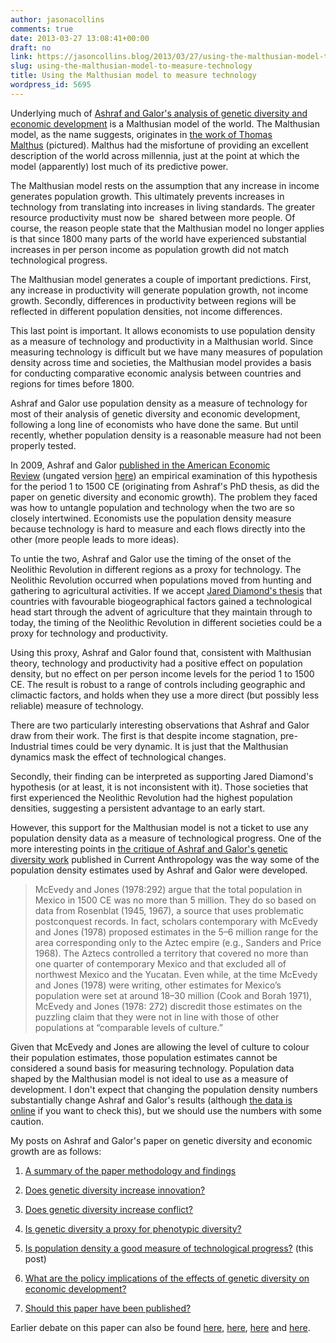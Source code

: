 ```yaml
---
author: jasonacollins
comments: true
date: 2013-03-27 13:08:41+00:00
draft: no
link: https://jasoncollins.blog/2013/03/27/using-the-malthusian-model-to-measure-technology/
slug: using-the-malthusian-model-to-measure-technology
title: Using the Malthusian model to measure technology
wordpress_id: 5695
---
```


Underlying much of [Ashraf and Galor's analysis of genetic diversity and economic development](https://jasoncollins.blog/2013/02/the-out-of-africa-hypothesis-human-genetic-diversity-and-comparative-economic-development/) is a Malthusian model of the world. The Malthusian model, as the name suggests, originates in [the work of Thomas Malthus](http://www.gutenberg.org/ebooks/4239) (pictured). Malthus had the misfortune of providing an excellent description of the world across millennia, just at the point at which the model (apparently) lost much of its predictive power.

The Malthusian model rests on the assumption that any increase in income generates population growth. This ultimately prevents increases in technology from translating into increases in living standards. The greater resource productivity must now be  shared between more people. Of course, the reason people state that the Malthusian model no longer applies is that since 1800 many parts of the world have experienced substantial increases in per person income as population growth did not match technological progress.

The Malthusian model generates a couple of important predictions. First, any increase in productivity will generate population growth, not income growth. Secondly, differences in productivity between regions will be reflected in different population densities, not income differences.

This last point is important. It allows economists to use population density as a measure of technology and productivity in a Malthusian world. Since measuring technology is difficult but we have many measures of population density across time and societies, the Malthusian model provides a basis for conducting comparative economic analysis between countries and regions for times before 1800.

Ashraf and Galor use population density as a measure of technology for most of their analysis of genetic diversity and economic development, following a long line of economists who have done the same. But until recently, whether population density is a reasonable measure had not been properly tested.

In 2009, Ashraf and Galor [published in the American Economic Review](http://dx.doi.org/10.1257/aer.101.5.2003) (ungated version [here](http://ideas.repec.org/p/nbr/nberwo/17037.html)) an empirical examination of this hypothesis for the period 1 to 1500 CE (originating from Ashraf's PhD thesis, as did the paper on genetic diversity and economic growth). The problem they faced was how to untangle population and technology when the two are so closely intertwined. Economists use the population density measure because technology is hard to measure and each flows directly into the other (more people leads to more ideas).

To untie the two, Ashraf and Galor use the timing of the onset of the Neolithic Revolution in different regions as a proxy for technology. The Neolithic Revolution occurred when populations moved from hunting and gathering to agricultural activities. If we accept [Jared Diamond's thesis](http://www.amazon.com/gp/product/0393317552/ref=as_li_ss_tl?ie=UTF8&camp=1789&creative=390957&creativeASIN=0393317552&linkCode=as2&tag=evolvieconom-20) that countries with favourable biogeographical factors gained a technological head start through the advent of agriculture that they maintain through to today, the timing of the Neolithic Revolution in different societies could be a proxy for technology and productivity.

Using this proxy, Ashraf and Galor found that, consistent with Malthusian theory, technology and productivity had a positive effect on population density, but no effect on per person income levels for the period 1 to 1500 CE. The result is robust to a range of controls including geographic and climactic factors, and holds when they use a more direct (but possibly less reliable) measure of technology.

There are two particularly interesting observations that Ashraf and Galor draw from their work. The first is that despite income stagnation, pre-Industrial times could be very dynamic. It is just that the Malthusian dynamics mask the effect of technological changes.

Secondly, their finding can be interpreted as supporting Jared Diamond's hypothesis (or at least, it is not inconsistent with it). Those societies that first experienced the Neolithic Revolution had the highest population densities, suggesting a persistent advantage to an early start.

However, this support for the Malthusian model is not a ticket to use any population density data as a measure of technological progress. One of the more interesting points in [the critique of Ashraf and Galor's genetic diversity work](https://jasoncollins.blog/2013/01/is-poverty-in-our-genes/) published in Current Anthropology was the way some of the population density estimates used by Ashraf and Galor were developed.



<blockquote>McEvedy and Jones (1978:292) argue that the total population in Mexico in 1500 CE was no more than 5 million. They do so based on data from Rosenblat (1945, 1967), a source that uses problematic postconquest records. In fact, scholars contemporary with McEvedy and Jones (1978) proposed estimates in the 5–6 million range for the area corresponding only to the Aztec empire (e.g., Sanders and Price 1968). The Aztecs controlled a territory that covered no more than one quarter of contemporary Mexico and that excluded all of northwest Mexico and the Yucatan. Even while, at the time McEvedy and Jones (1978) were writing, other estimates for Mexico’s population were set at around 18–30 million (Cook and Borah 1971), McEvedy and Jones (1978: 272) discredit those estimates on the puzzling claim that they were not in line with those of other populations at “comparable levels of culture.”</blockquote>



Given that McEvedy and Jones are allowing the level of culture to colour their population estimates, those population estimates cannot be considered a sound basis for measuring technology. Population data shaped by the Malthusian model is not ideal to use as a measure of development. I don't expect that changing the population density numbers substantially change Ashraf and Galor's results (although [the data is online](http://www.aeaweb.org/articles.php?doi=10.1257/aer.103.1.1) if you want to check this), but we should use the numbers with some caution.

My posts on Ashraf and Galor's paper on genetic diversity and economic growth are as follows:




    
  1. [A summary of the paper methodology and findings](https://jasoncollins.blog/2013/02/the-out-of-africa-hypothesis-human-genetic-diversity-and-comparative-economic-development/)

    
  2. [Does genetic diversity increase innovation?](https://jasoncollins.blog/2013/02/does-genetic-diversity-increase-innovation/)

    
  3. [Does genetic diversity increase conflict?](https://jasoncollins.blog/2013/02/does-genetic-diversity-increase-conflict/)

    
  4. [Is genetic diversity a proxy for phenotypic diversity?](https://jasoncollins.blog/2013/03/is-genetic-diversity-a-proxy-for-phenotypic-diversity/)

    
  5. [Is population density a good measure of technological progress?](https://jasoncollins.blog/2013/03/using-the-malthusian-model-to-measure-technology/) (this post)

    
  6. [What are the policy implications of the effects of genetic diversity on economic development?](https://jasoncollins.blog/2013/07/genetic-diversity-economic-development-and-policy/)

    
  7. [Should this paper have been published?](https://jasoncollins.blog/2013/02/publishing-on-genetic-diversity-and-economic-growth/)



Earlier debate on this paper can also be found [here](https://jasoncollins.blog/2012/10/harvard-academics-on-genetic-diversity-and-economic-development/), [here](https://jasoncollins.blog/2012/10/genetic-diversity-and-economic-development-ashraf-and-galor-respond/), [here](https://jasoncollins.blog/2013/01/is-poverty-in-our-genes/) and [here](https://jasoncollins.blog/2013/01/is-poverty-in-our-genes-from-the-comments/).
